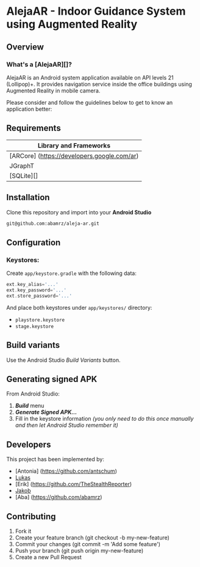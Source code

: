 # AlejaAR - Indoor Guidance System using Augmented Reality 

## Overview 

### What's a [AlejaAR][]?
AlejaAR is an Android system application available on API levels 21 (Lollipop)+. It provides navigation service inside the office buildings using Augmented Reality in mobile camera.

Please consider and follow the guidelines below to get to know an application better:

## Requirements
Library and Frameworks                                                      |
----------------------------------------------------------------------------|
[ARCore] (https://developers.google.com/ar)                                 |
JGraphT                                                                     |
[SQLite][]                                                                  |


## Installation
Clone this repository and import into your **Android Studio**

```bash
git@github.com:abamrz/aleja-ar.git
```

## Configuration
### Keystores:
Create `app/keystore.gradle` with the following data:
```gradle
ext.key_alias='...'
ext.key_password='...'
ext.store_password='...'
```
And place both keystores under `app/keystores/` directory:
- `playstore.keystore`
- `stage.keystore`


## Build variants
Use the Android Studio *Build Variants* button.


## Generating signed APK
From Android Studio:
1. ***Build*** menu
2. ***Generate Signed APK...***
3. Fill in the keystore information *(you only need to do this once manually and then let Android Studio remember it)*

## Developers
This project has been implemented by:
* [Antonia] (https://github.com/antschum)
* [Lukas](https://github.com/thenxmetti)
* [Erik] (https://github.com/TheStealthReporter)
* [Jakob](https://github.com/j-stoll)
* [Aba] (https://github.com/abamrz) 


## Contributing

1. Fork it
2. Create your feature branch (git checkout -b my-new-feature)
3. Commit your changes (git commit -m 'Add some feature')
4. Push your branch (git push origin my-new-feature)
5. Create a new Pull Request